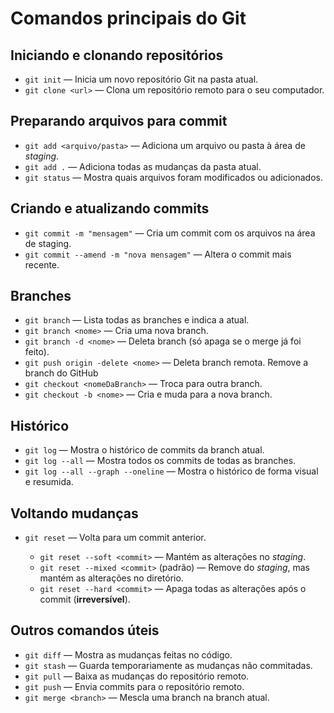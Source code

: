 # Comandos principais do Git

## Iniciando e clonando repositórios

* `git init` — Inicia um novo repositório Git na pasta atual.
* `git clone <url>` — Clona um repositório remoto para o seu computador.

## Preparando arquivos para commit

* `git add <arquivo/pasta>` — Adiciona um arquivo ou pasta à área de *staging*.
* `git add .` — Adiciona todas as mudanças da pasta atual.
* `git status` — Mostra quais arquivos foram modificados ou adicionados.

## Criando e atualizando commits

* `git commit -m "mensagem"` — Cria um commit com os arquivos na área de staging.
* `git commit --amend -m "nova mensagem"` — Altera o commit mais recente.

## Branches

* `git branch` — Lista todas as branches e indica a atual.
* `git branch <nome>` — Cria uma nova branch.
* `git branch -d <nome>` — Deleta branch (só apaga se o merge já foi feito).
* `git push origin -delete <nome>` — Deleta branch remota. Remove a branch do GitHub
* `git checkout <nomeDaBranch>` — Troca para outra branch.
* `git checkout -b <nome>` — Cria e muda para a nova branch.

## Histórico

* `git log` — Mostra o histórico de commits da branch atual.
* `git log --all` — Mostra todos os commits de todas as branches.
* `git log --all --graph --oneline` — Mostra o histórico de forma visual e resumida.

## Voltando mudanças

* `git reset` — Volta para um commit anterior.

  * `git reset --soft <commit>` — Mantém as alterações no *staging*.
  * `git reset --mixed <commit>` (padrão) — Remove do *staging*, mas mantém as alterações no diretório.
  * `git reset --hard <commit>` — Apaga todas as alterações após o commit (**irreversível**).

## Outros comandos úteis

* `git diff` — Mostra as mudanças feitas no código.
* `git stash` — Guarda temporariamente as mudanças não commitadas.
* `git pull` — Baixa as mudanças do repositório remoto.
* `git push` — Envia commits para o repositório remoto.
* `git merge <branch>` — Mescla uma branch na branch atual.
